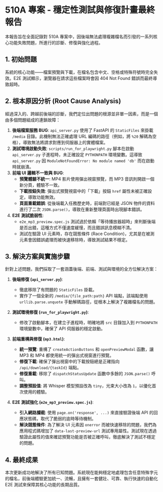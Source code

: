 # 510A 專案 - 穩定性測試與修復計畫最終報告

本報告旨在全面記錄對 510A 專案中，因後端無法處理複雜檔名而引發的一系列核心功能失敗問題，所進行的診斷、修復與強化過程。

## 1. 初始問題

系統的核心功能——檔案預覽與下載，在檔名包含中文、空格或特殊符號時完全失效。E2E 測試顯示，瀏覽器在請求這些檔案時會因 404 Not Found 錯誤而最終導致超時。

## 2. 根本原因分析 (Root Cause Analysis)

經過深入的、跨越前後端的診斷，我們定位出問題的根源並非單一因素，而是一個由多個問題組成的連鎖故障：

1.  **後端檔案服務 BUG**: `api_server.py` 使用了 FastAPI 的 `StaticFiles` 來掛載 `/media` 目錄。此機制無法正確處理 URL 編碼的路徑（例如，將 `%20` 解碼為空格），導致無法將請求對應到伺服器上的實體檔案。
2.  **測試環境啟動失敗**: `scripts/run_for_playwright.py` 腳本在啟動 `api_server.py` 子進程時，未正確設定 `PYTHONPATH` 環境變數。這導致 `api_server.py` 因 `ModuleNotFoundError: No module named 'db'` 而在啟動時就崩潰。
3.  **前端 UI 邏輯不一致與 BUG**:
    *   **預覽體驗不統一**: MP4 影片使用彈出視窗預覽，而 MP3 音訊則開啟一個新分頁，體驗不一致。
    *   **下載按鈕失效**: 彈出式預覽視窗中的「下載」按鈕 `href` 屬性未被正確設定，導致功能無效。
    *   **頁面重載錯誤**: 從後端載入任務歷史時，前端對已經是 JSON 物件的資料進行了二次 `JSON.parse()`，導致在重新整理頁面時出現腳本錯誤。
4.  **E2E 測試脆弱性**:
    *   `e2e_mp3_preview.spec.js` 測試過於依賴「等待播放器超時」來判斷後端是否出錯，這種方式不僅速度緩慢，而且錯誤訊息模糊不清。
    *   測試在驗證 UI 元素時，存在競態條件 (Race Condition)，尤其是在被測元素會因錯誤處理而被快速移除時，導致測試結果不穩定。

## 3. 解決方案與實施步驟

針對上述問題，我們採取了一套涵蓋後端、前端、測試與環境的全方位解決方案：

1.  **後端修復 (`api_server.py`)**:
    *   徹底移除了有問題的 `StaticFiles` 掛載。
    *   實作了一個全新的 `/media/{file_path:path}` API 端點，該端點使用 `urllib.parse.unquote` 手動解碼路徑，從根本上解決了複雜檔名的問題。

2.  **測試環境修復 (`run_for_playwright.py`)**:
    *   修改了啟動腳本，在建立子進程時，明確地將 `src` 目錄加入到 `PYTHONPATH` 環境變數中，確保了 API 伺服器的穩定啟動。

3.  **前端重構與修復 (`mp3.html`)**:
    *   **統一預覽**: 重構了 `createActionButtons` 和 `openPreviewModal` 函數，讓 MP3 和 MP4 都使用統一的彈出式視窗進行預覽。
    *   **修復下載**: 確保了彈出視窗中的下載按鈕總是正確指向 `/api/download/{taskId}` 端點。
    *   **修復重載**: 移除了 `dispatchStatusUpdate` 函數中多餘的 `JSON.parse()` 呼叫。
    *   **調整預設值**: 將 Whisper 模型預設改為 `tiny`，光束大小改為 `1`，以優化首次使用的體驗。

4.  **E2E 測試強化 (`e2e_mp3_preview.spec.js`)**:
    *   **引入網路攔截**: 使用 `page.on('response', ...)` 來直接驗證後端 API 的回應狀態碼，取代了脆弱的逾時等待機制。
    *   **解決競態條件**: 為了解決 UI 元素因 `onerror` 而被快速移除的問題，我們為應用程式碼增加了 `data-last-preview-url` 測試專用屬性。測試現在透過驗證此屬性的值來確認預覽功能是否被正確呼叫，徹底解決了測試不穩定的問題。

## 4. 最終成果

本次更新成功地解決了所有已知問題。系統現在能夠穩定地處理包含任意特殊字元的檔名，前後端體驗更加統一、流暢，且擁有一套健壯、可靠、執行快速的自動化 E2E 測試來保障其核心功能的長期品質。
